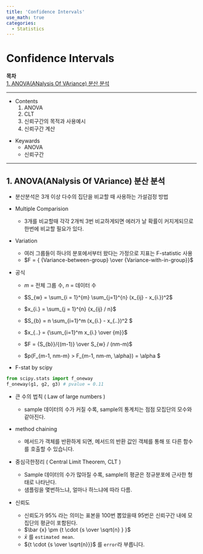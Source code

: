 ```yaml
---
title: 'Confidence Intervals'
use_math: true
categories:
  - Statistics
---
```



# Confidence Intervals

**목차**  
[1. ANOVA(ANalysis Of VAriance) 분산 분석](#1-anovaanalysis-of-variance-분산-분석)  
 


---
* Contents
  1. ANOVA
  2. CLT
  3. 신뢰구간의 목적과 사용예시
  4. 신뢰구간 계산


>
* Keywards
  * ANOVA
  * 신뢰구간

---

## 1. ANOVA(ANalysis Of VAriance) 분산 분석
* 분산분석은 3개 이상 다수의 집단을 비교할 때 사용하는 가설검정 방법
* Multiple Comparision
  * 3개를 비교할때 각각 2개씩 3번 비교하게되면 에러가 날 확률이 커지게되므로 한번에 비교할 필요가 있다.
* Variation
  * 여러 그룹들이 하나의 분포에서부터 왔다는 가정으로 지표는 F-statistic 사용
  * $F = { {Variance-between-group} \over {Variance-with-in-group}}$
* 공식  
  * $m$ = 전체 그룹 수, $n$ = 데이터 수

  * $S_{w} = \sum_{i = 1}^{m} \sum_{j=1}^{n} (x_{ij} - x_{i.})^2$
  * $x_{i.} = \sum_{j = 1}^{n} {x_{ij} / n}$
  * $S_{b} = n \sum_{i=1}^m (x_{i.} - x_{..})^2 $
  * $x_{..} = {\sum_{i=1}^m x_{i.} \over {m}}$
  * $F = {S_{b}}/{(m-1)} \over S_{w} / (nm-m)$
  * $p(F_{m-1, nm-m} > F_{m-1, nm-m, \alpha}) = \alpha $

* F-stat by scipy
```python
from scipy.stats import f_oneway
f_oneway(g1, g2, g3) # pvalue = 0.11 
```

* 큰 수의 법칙 ( Law of large numbers )
  * sample 데이터의 수가 커질 수록, sample의 통계치는 점점 모집단의 모수와 같아진다.

* method chaining
  * 메서드가 객체를 반환하게 되면, 메서드의 반환 값인 객체를 통해 또 다른 함수를 호출할 수 있습니다.

* 중심극한정리 ( Central Limit Theorem, CLT )
  * Sample 데이터의 수가 많아질 수록, sample의 평균은 정규분포에 근사한 형태로 나타난다.
  * 샘플링을 몇번하느냐, 얼마나 하느냐에 따라 다름.
* 신뢰도
  * 신뢰도가 95% 라는 의미는 표본을 100번 뽑았을때 95번은 신뢰구간 내에 모집단의 평균이 포함된다.
  * $\bar {x} \pm {t \cdot {s \over \sqrt{n} } }$
  * $\bar{x}$ 를 `estimated mean`.
  * ${t \cdot {s \over \sqrt{n}}}$ 를 `error`라 부릅니다.
